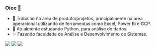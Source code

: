 ### Oiee 👋


- 🔭 Trabalho na área de produto/projetos, principalmente na área operacional utilizando de ferramentas como Excel, Power Bi e GCP.
- 🌱 Atualmente estudando Python, para análise de dados.
- ✨ Fazendo faculdade de Análise e Desenvolvimento de Sistemas.


<div> 

<a href="https://instagram.com/caroolfialho" target="_blank"><img src="https://img.shields.io/badge/-Instagram-%23E4405F?style=for-the-badge&logo=instagram&logoColor=white" target="_blank"></a>
  <a href = "mailto:carolfiialho@gmail.com"><img src="https://img.shields.io/badge/-Gmail-%23333?style=for-the-badge&logo=gmail&logoColor=white" target="_blank"></a>
  <a href="https://www.linkedin.com/in/anacarolinefialho/" target="_blank"><img src="https://img.shields.io/badge/-LinkedIn-%230077B5?style=for-the-badge&logo=linkedin&logoColor=white" target="_blank"></a> 
  
</div>   

